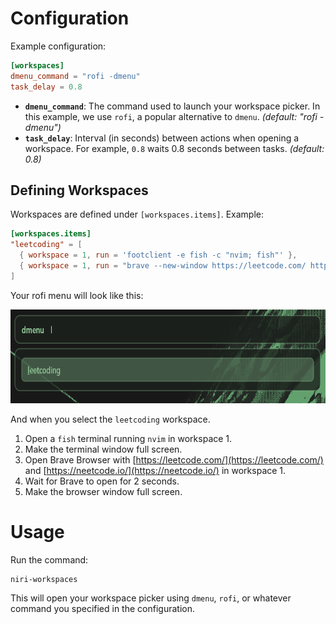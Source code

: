 # Configuration

Example configuration:

```toml
[workspaces]
dmenu_command = "rofi -dmenu"
task_delay = 0.8
```

- **`dmenu_command`**: The command used to launch your workspace picker. In this example, we use `rofi`, a popular alternative to `dmenu`. _(default: "rofi -dmenu")_
- **`task_delay`**: Interval (in seconds) between actions when opening a workspace. For example, `0.8` waits 0.8 seconds between tasks. _(default: 0.8)_

## Defining Workspaces

Workspaces are defined under `[workspaces.items]`. Example:

```toml
[workspaces.items]
"leetcoding" = [
  { workspace = 1, run = 'footclient -e fish -c "nvim; fish"' },
  { workspace = 1, run = "brave --new-window https://leetcode.com/ https://neetcode.io/", task_delay = 2.0},
]
```

Your rofi menu will look like this:

<img src="./assets/workspaces_rofi.png" height=150/>

And when you select the `leetcoding` workspace.

1. Open a `fish` terminal running `nvim` in workspace 1.
2. Make the terminal window full screen.
3. Open Brave Browser with [https://leetcode.com/](https://leetcode.com/) and [https://neetcode.io/](https://neetcode.io/) in workspace 1.
4. Wait for Brave to open for 2 seconds.
5. Make the browser window full screen.

# Usage

Run the command:

```
niri-workspaces
```

This will open your workspace picker using `dmenu`, `rofi`, or whatever command you specified in the configuration.
